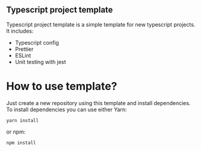 ## Typescript project template
Typescript project template is a simple template for new typescript projects.
It includes:
- Typescript config
- Prettier
- ESLint
- Unit testing with jest
# How to use template?
Just create a new repository using this template and install dependencies.
To install dependencies you can use either Yarn:
```
yarn install
```
or npm:
```
npm install